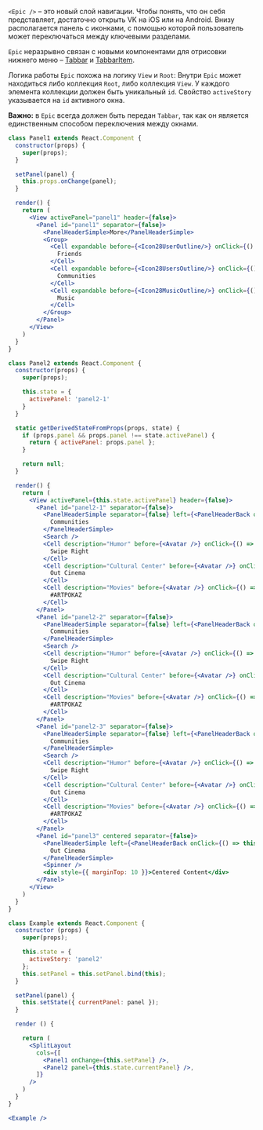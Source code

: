 `<Epic />` – это новый слой навигации. Чтобы понять, что он себя представляет, достаточно открыть VK на iOS или на
Android. Внизу располагается панель с иконками, с помощью которой пользователь может переключаться между ключевыми
разделами.

`Epic` неразрывно связан с новыми компонентами для отрисовки
нижнего меню – [Tabbar](https://vkcom.github.io/vkui-styleguide/#!/Tabbar) и
[TabbarItem](https://vkcom.github.io/vkui-styleguide/#!/TabbarItem).

Логика работы `Epic` похожа на логику `View` и `Root`: Внутри `Epic` может находиться либо коллекция `Root`,
либо коллекция `View`. У каждого элемента коллекции должен быть уникальный `id`. Свойство `activeStory` указывается
на `id` активного окна.

**Важно:** в `Epic` всегда должен быть передан `Tabbar`, так как он является единственным способом переключения
между окнами.

``` jsx
class Panel1 extends React.Component {
  constructor(props) {
    super(props);
  }

  setPanel(panel) {
    this.props.onChange(panel);
  }

  render() {
    return (
      <View activePanel="panel1" header={false}>
        <Panel id="panel1" separator={false}>
          <PanelHeaderSimple>More</PanelHeaderSimple>
          <Group>
            <Cell expandable before={<Icon28UserOutline/>} onClick={() => this.setPanel('panel2-1')}>
              Friends
            </Cell>
            <Cell expandable before={<Icon28UsersOutline/>} onClick={() => this.setPanel('panel2-2')}>
              Communities
            </Cell>
            <Cell expandable before={<Icon28MusicOutline/>} onClick={() => this.setPanel('panel2-3')}>
              Music
            </Cell>
          </Group>
        </Panel>
      </View>
    )
  }
}

class Panel2 extends React.Component {
  constructor(props) {
    super(props);

    this.state = {
      activePanel: 'panel2-1'
    }
  }

  static getDerivedStateFromProps(props, state) {
    if (props.panel && props.panel !== state.activePanel) {
      return { activePanel: props.panel };
    }

    return null;
  }

  render() {
    return (
      <View activePanel={this.state.activePanel} header={false}>
        <Panel id="panel2-1" separator={false}>
          <PanelHeaderSimple separator={false} left={<PanelHeaderBack onClick={() => this.setState({ activePanel: 'panel1' })}/>}>
            Communities
          </PanelHeaderSimple>
          <Search />
          <Cell description="Humor" before={<Avatar />} onClick={() => this.setState({ activePanel: 'panel3' })}>
            Swipe Right
          </Cell>
          <Cell description="Cultural Center" before={<Avatar />} onClick={() => this.setState({ activePanel: 'panel3' })}>
            Out Cinema
          </Cell>
          <Cell description="Movies" before={<Avatar />} onClick={() => this.setState({ activePanel: 'panel3' })}>
            #ARTPOKAZ
          </Cell>
        </Panel>
        <Panel id="panel2-2" separator={false}>
          <PanelHeaderSimple separator={false} left={<PanelHeaderBack onClick={() => this.setState({ activePanel: 'panel1' })}/>}>
            Communities
          </PanelHeaderSimple>
          <Search />
          <Cell description="Humor" before={<Avatar />} onClick={() => this.setState({ activePanel: 'panel3' })}>
            Swipe Right
          </Cell>
          <Cell description="Cultural Center" before={<Avatar />} onClick={() => this.setState({ activePanel: 'panel3' })}>
            Out Cinema
          </Cell>
          <Cell description="Movies" before={<Avatar />} onClick={() => this.setState({ activePanel: 'panel3' })}>
            #ARTPOKAZ
          </Cell>
        </Panel>
        <Panel id="panel2-3" separator={false}>
          <PanelHeaderSimple separator={false} left={<PanelHeaderBack onClick={() => this.setState({ activePanel: 'panel1' })}/>}>
            Communities
          </PanelHeaderSimple>
          <Search />
          <Cell description="Humor" before={<Avatar />} onClick={() => this.setState({ activePanel: 'panel3' })}>
            Swipe Right
          </Cell>
          <Cell description="Cultural Center" before={<Avatar />} onClick={() => this.setState({ activePanel: 'panel3' })}>
            Out Cinema
          </Cell>
          <Cell description="Movies" before={<Avatar />} onClick={() => this.setState({ activePanel: 'panel3' })}>
            #ARTPOKAZ
          </Cell>
        </Panel>
        <Panel id="panel3" centered separator={false}>
          <PanelHeaderSimple left={<PanelHeaderBack onClick={() => this.setState({ activePanel: 'panel2' })}/>}>
            Out Cinema
          </PanelHeaderSimple>
          <Spinner />
          <div style={{ marginTop: 10 }}>Centered Content</div>
        </Panel>
      </View>
    )
  }
}

class Example extends React.Component {
  constructor (props) {
    super(props);

    this.state = {
      activeStory: 'panel2'
    };
    this.setPanel = this.setPanel.bind(this);
  }

  setPanel(panel) {
    this.setState({ currentPanel: panel });
  }

  render () {

    return (
      <SplitLayout
        cols={[
          <Panel1 onChange={this.setPanel} />,
          <Panel2 panel={this.state.currentPanel} />,
        ]}
      />
    )
  }
}

<Example />

```

